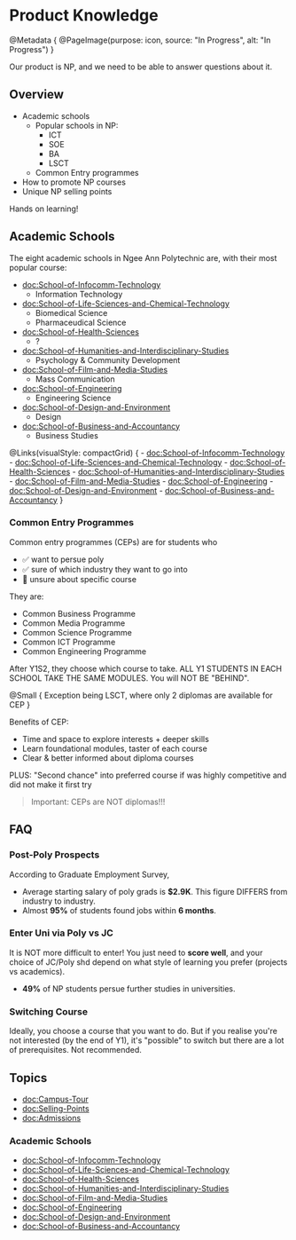 # Product Knowledge

@Metadata {
    @PageImage(purpose: icon, source: "In Progress", alt: "In Progress")
}

Our product is NP, and we need to be able to answer questions about it.

## Overview

- Academic schools
    - Popular schools in NP:
        - ICT
        - SOE
        - BA
        - LSCT
    - Common Entry programmes
- How to promote NP courses
- Unique NP selling points

Hands on learning!

## Academic Schools

The eight academic schools in Ngee Ann Polytechnic are, with their most popular course:
- <doc:School-of-Infocomm-Technology>
    - Information Technology
- <doc:School-of-Life-Sciences-and-Chemical-Technology>
    - Biomedical Science
    - Pharmaceudical Science
- <doc:School-of-Health-Sciences>
    - ?
- <doc:School-of-Humanities-and-Interdisciplinary-Studies>
    - Psychology & Community Development
- <doc:School-of-Film-and-Media-Studies>
    - Mass Communication
- <doc:School-of-Engineering>
    - Engineering Science
- <doc:School-of-Design-and-Environment>
    - Design
- <doc:School-of-Business-and-Accountancy>
    - Business Studies

@Links(visualStyle: compactGrid) {
    - <doc:School-of-Infocomm-Technology>
    - <doc:School-of-Life-Sciences-and-Chemical-Technology>
    - <doc:School-of-Health-Sciences>
    - <doc:School-of-Humanities-and-Interdisciplinary-Studies>
    - <doc:School-of-Film-and-Media-Studies>
    - <doc:School-of-Engineering>
    - <doc:School-of-Design-and-Environment>
    - <doc:School-of-Business-and-Accountancy>
}

### Common Entry Programmes

Common entry programmes (CEPs) are for students who
- ✅ want to persue poly
- ✅ sure of which industry they want to go into
- 🤷 unsure about specific course

They are:
- Common Business Programme
- Common Media Programme
- Common Science Programme
- Common ICT Programme
- Common Engineering Programme

After Y1S2, they choose which course to take. ALL Y1 STUDENTS IN EACH SCHOOL TAKE THE SAME MODULES.
You will NOT BE "BEHIND".

@Small {
    Exception being LSCT, where only 2 diplomas are available for CEP
}

Benefits of CEP:
- Time and space to explore interests + deeper skills
- Learn foundational modules, taster of each course
- Clear & better informed about diploma courses

PLUS: "Second chance" into preferred course if was highly competitive and did not make it first try

> Important: CEPs are NOT diplomas!!!

## FAQ

### Post-Poly Prospects

According to Graduate Employment Survey,
- Average starting salary of poly grads is **$2.9K**. This figure DIFFERS from industry to industry.
- Almost **95%** of students found jobs within **6 months**.

### Enter Uni via Poly vs JC

It is NOT more difficult to enter! You just need to **score well**, and your choice of JC/Poly shd
depend on what style of learning you prefer (projects vs academics).
- **49%** of NP students persue further studies in universities.

### Switching Course

Ideally, you choose a course that you want to do. But if you realise you're not interested (by the 
end of Y1), it's "possible" to switch but there are a lot of prerequisites. Not recommended.

## Topics

- <doc:Campus-Tour>
- <doc:Selling-Points>
- <doc:Admissions>

### Academic Schools
- <doc:School-of-Infocomm-Technology>
- <doc:School-of-Life-Sciences-and-Chemical-Technology>
- <doc:School-of-Health-Sciences>
- <doc:School-of-Humanities-and-Interdisciplinary-Studies>
- <doc:School-of-Film-and-Media-Studies>
- <doc:School-of-Engineering>
- <doc:School-of-Design-and-Environment>
- <doc:School-of-Business-and-Accountancy>
